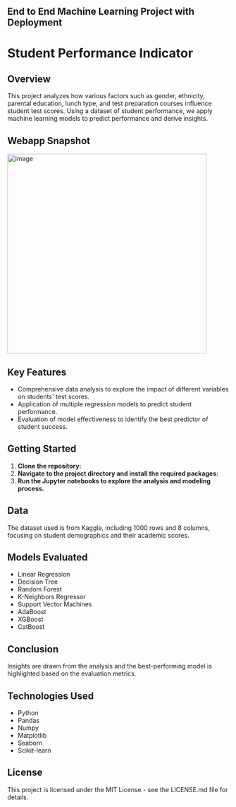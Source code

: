 ## End to End Machine Learning Project with Deployment
# Student Performance Indicator

## Overview
This project analyzes how various factors such as gender, ethnicity, parental education, lunch type, and test preparation courses influence student test scores. Using a dataset of student performance, we apply machine learning models to predict performance and derive insights.

## Webapp Snapshot

<img width="452" alt="image" src="https://github.com/user-attachments/assets/b80af7de-cb54-491a-863a-c072cbfe886c" />


## Key Features
- Comprehensive data analysis to explore the impact of different variables on students' test scores.
- Application of multiple regression models to predict student performance.
- Evaluation of model effectiveness to identify the best predictor of student success.

## Getting Started
1. **Clone the repository:**
2. **Navigate to the project directory and install the required packages:**
3. **Run the Jupyter notebooks to explore the analysis and modeling process.**

## Data
The dataset used is from Kaggle, including 1000 rows and 8 columns, focusing on student demographics and their academic scores.

## Models Evaluated
- Linear Regression
- Decision Tree
- Random Forest
- K-Neighbors Regressor
- Support Vector Machines
- AdaBoost
- XGBoost
- CatBoost

## Conclusion
Insights are drawn from the analysis and the best-performing model is highlighted based on the evaluation metrics.

## Technologies Used
- Python
- Pandas
- Numpy
- Matplotlib
- Seaborn
- Scikit-learn

## License
This project is licensed under the MIT License - see the LICENSE.md file for details.
